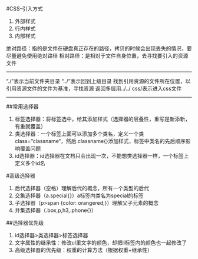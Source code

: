 #CSS-引入方式
1. 外部样式
2. 行内样式
3. 内部样式

绝对路径：指的是文件在硬盘真正存在的路径，拷贝的时候会出现丢失的情况，要尽量避免使用绝对路径
相对路径：是相对于文件自身位置，去寻找要引入的资源文件

---

“./”表示当前文件夹目录
“../”表示回到上级目录
找到引用资源的文件所在位置，以引用资源文件的文件为基准，寻找资源
返回多层用../../
css/表示进入css文件

---

##常用选择器
1. 标签选择器：将标签选中，给其添加样式（选择器的层叠性，重写是新添新，有重就覆盖）
2. 类选择器：一个标签上面可以添加多个类名，定义一个类class=”classname“，然后.classname{}添加样式，<style></style>标签中类名的先后顺序影响覆盖问题
3. id选择器：id选择器在文档只会出现一次，不能想类选择器一样，一个标签上定义多个id名



#高级选择器
1. 后代选择器（空格）理解后代的概念，所有一个类型的后代
2. 交集选择器（a.special{}）a标签内类名为special的标签
3. 子选择器（p>span {color: orangered;}）理解父子元素的概念
4. 并集选择器（.box,p,h3,.phone{}）


##选择器优先级
1. id选择器>类选择器>标签选择器
2. 文字属性的继承性：修改ul里文字的颜色，却把li标签内的颜色也一起修改了
3. 高级选择器的优先级：权重的计算方法（根据权重+继承性）